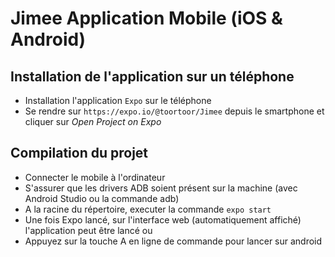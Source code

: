 # Jimee Application Mobile (iOS & Android)

## Installation de l'application sur un téléphone

- Installation l'application `Expo` sur le téléphone
- Se rendre sur `https://expo.io/@toortoor/Jimee` depuis le smartphone et cliquer sur *Open Project on Expo*

## Compilation du projet

- Connecter le mobile à l'ordinateur
- S'assurer que les drivers ADB soient présent sur la machine (avec Android Studio ou la commande adb)
- A la racine du répertoire, executer la commande `expo start`
- Une fois Expo lancé, sur l'interface web (automatiquement affiché) l'application peut être lancé
ou
- Appuyez sur la touche A en ligne de commande pour lancer sur android
